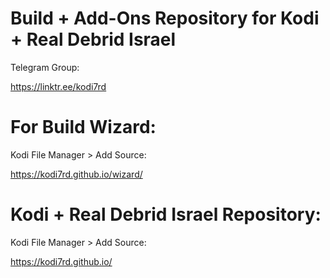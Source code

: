 # Build + Add-Ons Repository for Kodi + Real Debrid Israel

Telegram Group:

https://linktr.ee/kodi7rd

# For Build Wizard:
Kodi File Manager > Add Source:

https://kodi7rd.github.io/wizard/

# Kodi + Real Debrid Israel Repository:
Kodi File Manager > Add Source:

https://kodi7rd.github.io/

